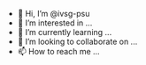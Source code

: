 - 👋 Hi, I’m @ivsg-psu
- 👀 I’m interested in ...
- 🌱 I’m currently learning ...
- 💞️ I’m looking to collaborate on ...
- 📫 How to reach me ...

<!---
ivsg-psu/ivsg-psu is a ✨ special ✨ repository because its `README.md` (this file) appears on your GitHub profile.
You can click the Preview link to take a look at your changes.
--->
